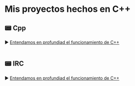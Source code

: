 # Mis proyectos hechos en C++

## 📟 Cpp
► [Entendamos en profundiad el funcionamiento de C++](https://github.com/gjmacias/CPP)
<br>
<br>
## 📟 IRC
► [Entendamos en profundiad el funcionamiento de C++](https://github.com/gjmacias/IRC)
<br>
